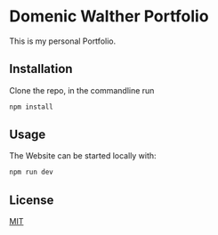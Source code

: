 # Domenic Walther Portfolio

This is my personal Portfolio.

## Installation

Clone the repo, in the commandline run

```bash
npm install
```

## Usage

The Website can be started locally with:

```bash
npm run dev
```

## License

[MIT](https://choosealicense.com/licenses/mit/)
